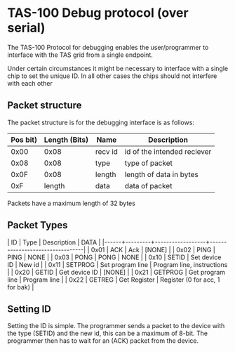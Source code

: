 TAS-100 Debug protocol (over serial)
====================================

The TAS-100 Protocol for debugging enables the user/programmer to interface with
the TAS grid from a single endpoint.

Under certain circumstances it might be necessary to interface with a single
chip to set the unique ID. In all other cases the chips should not interfere
with each other

Packet structure
----------------

The packet structure is for the debugging interface is as follows:

| Pos bit)   | Length (Bits)   | Name      | Description                   |
| ---------- | --------------- | --------- | ----------------------------- |
| 0x00       | 0x08            | recv id   | id of the intended reciever   |
| 0x08       | 0x08            | type      | type of packet                |
| 0x0F       | 0x08            | length    | length of data in bytes       |
| 0xF        | length          | data      | data of packet                |

Packets have a maximum length of 32 bytes

Packet Types
------------

| ID   | Type    | Description      | DATA                            |
|------+---------+------------------+---------------------------------|
| 0x01 | ACK     | Ack              | [NONE]                          |
| 0x02 | PING    | PING             | NONE                            |
| 0x03 | PONG    | PONG             | NONE                            |
| 0x10 | SETID   | Set device ID    | New id                          |
| 0x11 | SETPROG | Set program line | Program line, instructions      |
| 0x20 | GETID   | Get device ID    | [NONE]                          |
| 0x21 | GETPROG | Get program line | Program line                    |
| 0x22 | GETREG  | Get Register     | Register (0 for acc, 1 for bak) |

Setting ID
----------

Setting the ID is simple. The programmer sends a packet to the device with the
type (SETID) and the new id, this can be a maximum of 8-bit. The programmer then
has to wait for an (ACK) packet from the device.
